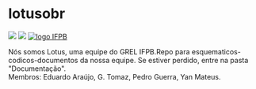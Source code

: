 # lotusobr
![](https://github.com/predomaquilare/lotusobr/blob/main/Assets/lotus-svgrepo-com.svg)
<img src="Assests/logo-grel.svg">
<a href="http://ifpb.edu.br/">
  <img src="Assets/logo-ifpb.svg" alt="logo IFPB">
</a>



Nós somos Lotus, uma equipe do GREL IFPB.Repo para esquematicos-codicos-documentos da nossa equipe. 
Se estiver perdido, entre na pasta "Documentação".
<br/>Membros: Eduardo Araújo, G. Tomaz, Pedro Guerra, Yan Mateus. 

